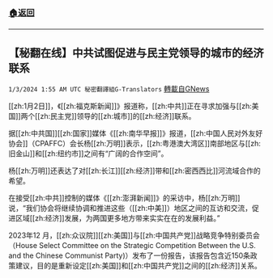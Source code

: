 ###  [:house:返回](README.md)
---


## 【秘翻在线】中共试图促进与民主党领导的城市的经济联系
`1/3/2024 1:55 AM UTC 秘密翻譯組G-Translators` [轉載自GNews](https://gnews.org/articles/2177611)

[[zh:1月2日]]，《[[zh:福克斯新闻]]》报道称，[[zh:中共]]正在寻求加强与[[zh:美国]]两个[[zh:民主党]]领导的[[zh:城市]]的[[zh:经济]]联系。

据[[zh:中共国]][[zh:国家]]媒体《[[zh:南华早报]]》报道，[[zh:中国人民对外友好协会]]（CPAFFC）会长杨[[zh:万明]]表示，[[zh:粤港澳大湾区]]南部地区与[[zh:旧金山]]和[[zh:纽约市]]之间有“广阔的合作空间”。

杨[[zh:万明]]还表达了对[[zh:长江]][[zh:经济]]带和[[zh:密西西比]]河流域合作的希望。

在接受[[zh:中共]]控制的媒体《[[zh:澎湃新闻]]》的采访中，杨[[zh:万明]]说，“我们协会将继续协调和推进这些（[[zh:中美]]）地区之间的互访和交流，促进区域[[zh:经济]]发展，为两国更多地方带来实实在在的发展利益。”

2023年12 月，[[zh:众议院]][[zh:美国]]与[[zh:中国共产党]]战略竞争特别委员会（House Select Committee on the Strategic Competition Between the U.S. and the Chinese Communist Party)）发布了一份报告，该报告包含近150条政策建议，目的是重新设定[[zh:美国]]和[[zh:中国共产党]]之间的[[zh:经济]]关系。
